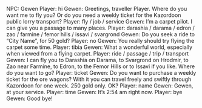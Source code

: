 NPC: Gewen
Player: hi
Gewen: Greetings, traveller Player. Where do you want me to fly you? Or do you need a weekly ticket for the Kazordoon public lorry transport?
Player: fly / job / service
Gewen: I’m a carpet pilot. I can give you a passage to many places.
Player: darashia / darama / edron / zao / farmine / femor hills / issavi / svargrond
Gewen: Do you seek a ride to “City Name”, for 50 gold?
Player: no
Gewen: You really should try flying the carpet some time.
Player: tibia
Gewen: What a wonderful world, especially when viewed from a flying carpet.
Player: ride / passage / trip / transport
Gewen: I can fly you to Darashia on Darama, to Svargrond on Hrodmir, to Zao near Farmine, to Edron, to the Femor Hills or to Issavi if you like. Where do you want to go?
Player: ticket
Gewen: Do you want to purchase a weekly ticket for the ore wagons? With it you can travel freely and swiftly through Kazordoon for one week. 250 gold only. OK?
Player: name
Gewen: Gewen, at your service.
Player: time
Gewen: It’s 2:54 am right now.
Player: bye
Gewen: Good bye!